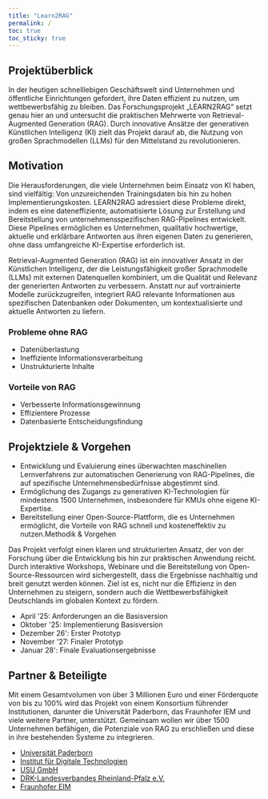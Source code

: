 ```yaml
---
title: "Learn2RAG"
permalink: /
toc: true
toc_sticky: true
---
```


## Projektüberblick
In der heutigen schnelllebigen Geschäftswelt sind Unternehmen und öffentliche Einrichtungen
gefordert, ihre Daten effizient zu nutzen, um wettbewerbsfähig zu bleiben. Das
Forschungsprojekt „LEARN2RAG“ setzt genau hier an und untersucht die praktischen Mehrwerte
von Retrieval-Augmented Generation (RAG). Durch innovative Ansätze der generativen
Künstlichen Intelligenz (KI) zielt das Projekt darauf ab, die Nutzung von großen Sprachmodellen
(LLMs) für den Mittelstand zu revolutionieren.

## Motivation
Die Herausforderungen, die viele Unternehmen beim Einsatz von KI haben, sind vielfältig: Von
unzureichenden Trainingsdaten bis hin zu hohen Implementierungskosten. LEARN2RAG
adressiert diese Probleme direkt, indem es eine dateneffiziente, automatisierte Lösung zur
Erstellung und Bereitstellung von unternehmensspezifischen RAG-Pipelines entwickelt. Diese
Pipelines ermöglichen es Unternehmen, qualitativ hochwertige, aktuelle und erklärbare
Antworten aus ihren eigenen Daten zu generieren, ohne dass umfangreiche KI-Expertise
erforderlich ist.

Retrieval-Augmented Generation (RAG) ist ein innovativer Ansatz in der Künstlichen Intelligenz, der
die Leistungsfähigkeit großer Sprachmodelle (LLMs) mit externen Datenquellen kombiniert, um die
Qualität und Relevanz der generierten Antworten zu verbessern. Anstatt nur auf vortrainierte
Modelle zurückzugreifen, integriert RAG relevante Informationen aus spezifischen Datenbanken
oder Dokumenten, um kontextualisierte und aktuelle Antworten zu liefern.

### Probleme ohne RAG
- Datenüberlastung
- Ineffiziente Informationsverarbeitung
- Unstrukturierte Inhalte

### Vorteile von RAG
- Verbesserte Informationsgewinnung
- Effizientere Prozesse
- Datenbasierte Entscheidungsfindung

## Projektziele & Vorgehen
- Entwicklung und Evaluierung eines überwachten maschinellen Lernverfahrens zur automatischen Generierung von RAG-Pipelines, die auf spezifische Unternehmensbedürfnisse abgestimmt sind.
- Ermöglichung des Zugangs zu generativen KI-Technologien für mindestens 1500 Unternehmen, insbesondere für KMUs ohne eigene KI-Expertise.
- Bereitstellung einer Open-Source-Plattform, die es Unternehmen ermöglicht, die Vorteile von RAG schnell und kosteneffektiv zu nutzen.Methodik & Vorgehen

Das Projekt verfolgt einen klaren und strukturierten Ansatz, der von der Forschung über die
Entwicklung bis hin zur praktischen Anwendung reicht. Durch interaktive Workshops, Webinare und
die Bereitstellung von Open-Source-Ressourcen wird sichergestellt, dass die Ergebnisse nachhaltig und
breit genutzt werden können. Ziel ist es, nicht nur die Effizienz in den Unternehmen zu steigern,
sondern auch die Wettbewerbsfähigkeit Deutschlands im globalen Kontext zu fördern.

- April '25: Anforderungen an die Basisversion
- Oktober '25: Implementierung Basisversion
- Dezember 26': Erster Prototyp
- November '27: Finaler Prototyp
- Januar 28': Finale Evaluationsergebnisse

## Partner & Beteiligte

Mit einem Gesamtvolumen von über 3 Millionen Euro und einer Förderquote von bis zu 100% wird das Projekt von einem Konsortium führender Institutionen, darunter die Universität Paderborn, das Fraunhofer IEM und viele weitere Partner, unterstützt. Gemeinsam wollen wir über 1500 Unternehmen befähigen, die Potenziale von RAG zu erschließen und diese in ihre bestehenden Systeme zu integrieren.

- [Universität Paderborn](https://dice-research.org)
- [Institut für Digitale Technologien](https://ifdt.org/)
- [USU GmbH](https://www.usu.com/de-de/)
- [DRK-Landesverbandes Rheinland-Pfalz e.V.](https://itc.drk.de/)
- [Fraunhofer EIM](https://www.iem.fraunhofer.de/)

